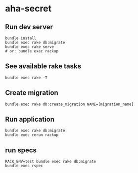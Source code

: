 # aha-secret

## Run dev server

```
bundle install
bundle exec rake db:migrate
bundle exec rake serve
# or: bundle exec rackup
```

## See available rake tasks

```
bundle exec rake -T
```

## Create migration

```
bundle exec rake db:create_migration NAME=[migration_name]
```

## Run application

```
bundle exec rake db:migrate 
bundle exec rerun rackup
```

## run specs

```
RACK_ENV=test bundle exec rake db:migrate 
bundle exec rspec
```
